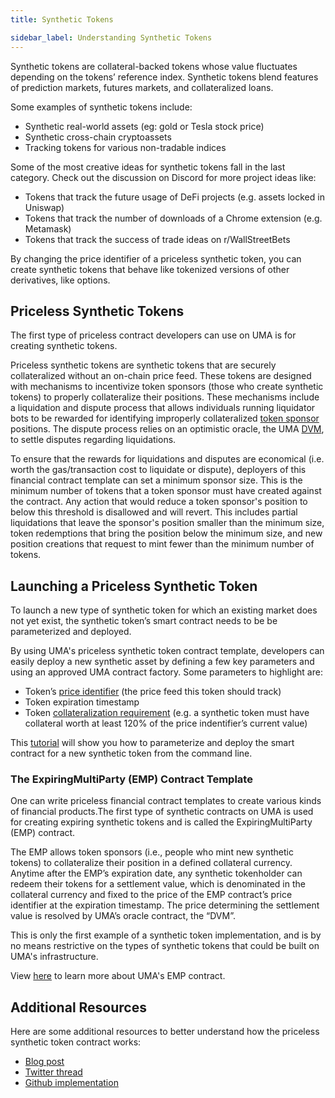 ```yaml
---
title: Synthetic Tokens

sidebar_label: Understanding Synthetic Tokens
---
```


Synthetic tokens are collateral-backed tokens whose value fluctuates depending on the tokens’ reference index. Synthetic tokens blend features of prediction markets, futures markets, and collateralized loans.

Some examples of synthetic tokens include:

* Synthetic real-world assets (eg: gold or Tesla stock price)
* Synthetic cross-chain cryptoassets
* Tracking tokens for various non-tradable indices

Some of the most creative ideas for synthetic tokens fall in the last category. Check out the discussion on Discord for more project ideas like:

* Tokens that track the future usage of DeFi projects (e.g. assets locked in Uniswap)
* Tokens that track the number of downloads of a Chrome extension (e.g. Metamask)
* Tokens that track the success of trade ideas on r/WallStreetBets

By changing the price identifier of a priceless synthetic token, you can create synthetic tokens that behave like tokenized versions of other derivatives, like options.

## Priceless Synthetic Tokens

The first type of priceless contract developers can use on UMA is for creating synthetic tokens. 


Priceless synthetic tokens are synthetic tokens that are securely collateralized without an on-chain price feed. These tokens are designed with mechanisms to incentivize token sponsors (those who create synthetic tokens) to properly collateralize their positions. These mechanisms include a liquidation and dispute process that allows individuals running liquidator bots to be rewarded for identifying improperly collateralized [token sponsor](synthetic-tokens/glossary.md#token-sponsor) positions. The dispute process relies on an optimistic oracle, the UMA [DVM](synthetic-tokens/glossary.md#dvm), to settle disputes regarding liquidations.

To ensure that the rewards for liquidations and disputes are economical (i.e. worth the gas/transaction cost to liquidate or dispute), deployers of this financial contract template can set a minimum sponsor size.
This is the minimum number of tokens that a token sponsor must have created against the contract.
Any action that would reduce a token sponsor's position to below this threshold is disallowed and will revert.
This includes partial liquidations that leave the sponsor's position smaller than the minimum size, token redemptions that bring the position below the minimum size, and new position creations that request to mint fewer than the minimum number of tokens.

## Launching a Priceless Synthetic Token

To launch a new type of synthetic token for which an existing market does not yet exist, the synthetic token’s smart contract needs to be be parameterized and deployed.

By using UMA's priceless synthetic token contract template, developers can easily deploy a new synthetic asset by defining a few key parameters and using an approved UMA contract factory. Some parameters to highlight are:

- Token’s [price identifier](synthetic-tokens/glossary.md#price-identifier) (the price feed this token should track)
- Token expiration timestamp
- Token [collateralization requirement](synthetic-tokens/glossary.md#collateralization-requirement) (e.g. a synthetic token must have collateral worth at least 120% of the price indentifier’s current value)

This [tutorial](/build-walkthrough/mint-locally) will show you how to parameterize and deploy the smart contract for a new synthetic token from the command line.


### The ExpiringMultiParty (EMP) Contract Template 

One can write priceless financial contract templates to create various kinds of financial products.The first type of synthetic contracts on UMA  is used for creating expiring synthetic tokens and is called the ExpiringMultiParty (EMP) contract. 

The EMP allows token sponsors (i.e., people who mint new synthetic tokens) to collateralize their position in a defined collateral currency. Anytime after the EMP’s expiration date, any synthetic tokenholder can redeem their tokens for a settlement value, which is denominated in the collateral currency and fixed to the price of the EMP contract’s price identifier at the expiration timestamp. The price determining the settlement value is resolved by UMA’s oracle contract, the “DVM”. 

This is only the first example of a synthetic token implementation, and is by no means restrictive on the types of synthetic tokens that could be built on UMA's infrastructure.

View [here](synthetic-tokens/expiring-synthetic-tokens.md) to learn more about UMA's EMP contract. 


## Additional Resources

Here are some additional resources to better understand how the priceless synthetic token contract works:

- [Blog post](https://medium.com/uma-project/priceless-synthetic-tokens-f28e6452c18b)
- [Twitter thread](https://twitter.com/UMAprotocol/status/1242891550872535042?s=20)
- [Github implementation](https://github.com/UMAprotocol/protocol/tree/master/packages/core/contracts/financial-templates/expiring-multiparty)
